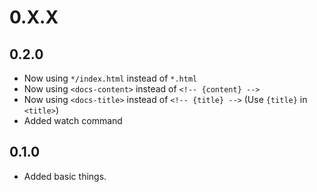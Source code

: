 # 0.X.X

## 0.2.0

-   Now using `*/index.html` instead of `*.html`
-   Now using `<docs-content>` instead of `<!-- {content} -->`
-   Now using `<docs-title>` instead of `<!-- {title} -->` (Use `{title}` in `<title>`)
-   Added watch command

## 0.1.0

-   Added basic things.
